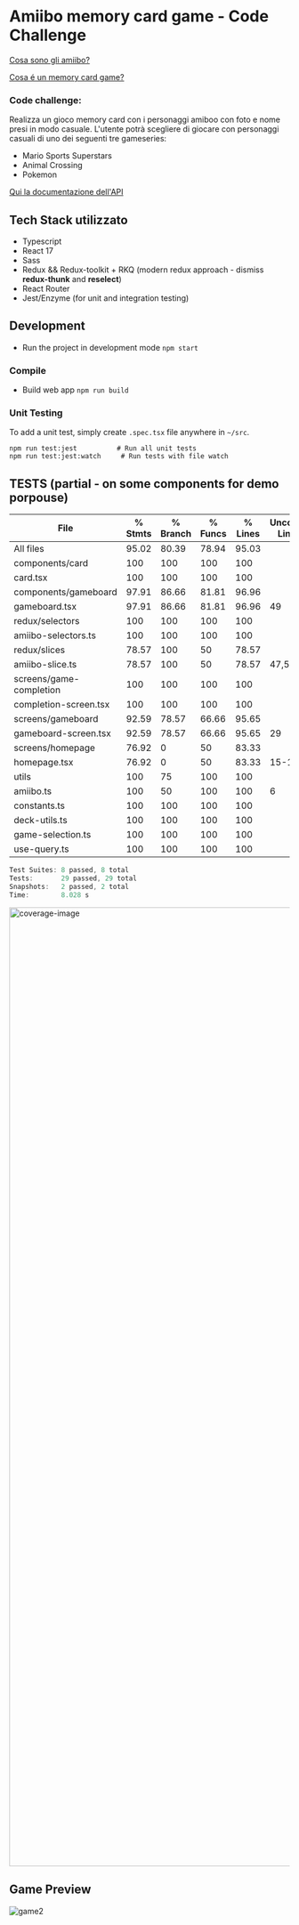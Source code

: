 # Amiibo memory card game - Code Challenge 
[Cosa sono gli amiibo?](https://it.wikipedia.org/wiki/Amiibo)

[Cosa é un memory card game?](https://www.youtube.com/watch?v=2x6AGMnePQE&ab_channel=Rani%27sToysandGames)

### Code challenge:
Realizza un gioco memory card con i personaggi amiboo con foto e nome presi in modo casuale. L'utente potrà scegliere di giocare con personaggi casuali di uno dei seguenti tre gameseries:

- Mario Sports Superstars
- Animal Crossing
- Pokemon

[Qui la documentazione dell'API](https://amiiboapi.com/docs/)


## Tech Stack utilizzato
- Typescript 
- React 17
- Sass 
- Redux && Redux-toolkit + RKQ (modern redux approach - dismiss **redux-thunk** and **reselect**)
- React Router 
- Jest/Enzyme (for unit and integration testing)

## Development
-   Run the project in development mode
    `npm start`


### Compile

- Build web app 
`npm run build`



### Unit Testing
To add a unit test, simply create  `.spec.tsx` file anywhere in  `~/src`.  

    npm run test:jest          # Run all unit tests
    npm run test:jest:watch     # Run tests with file watch
    



## TESTS (partial - on some components for demo porpouse)

File                     | % Stmts | % Branch | % Funcs | % Lines | Uncovered Line #s 
-------------------------|---------|----------|---------|---------|-------------------
All files                |   95.02 |    80.39 |   78.94 |   95.03 |                   
 components/card         |     100 |      100 |     100 |     100 |                   
  card.tsx               |     100 |      100 |     100 |     100 |                   
 components/gameboard    |   97.91 |    86.66 |   81.81 |   96.96 |                   
  gameboard.tsx          |   97.91 |    86.66 |   81.81 |   96.96 | 49                
 redux/selectors         |     100 |      100 |     100 |     100 |                   
  amiibo-selectors.ts    |     100 |      100 |     100 |     100 |                   
 redux/slices            |   78.57 |      100 |      50 |   78.57 |                   
  amiibo-slice.ts        |   78.57 |      100 |      50 |   78.57 | 47,50-51          
 screens/game-completion |     100 |      100 |     100 |     100 |                   
  completion-screen.tsx  |     100 |      100 |     100 |     100 |                   
 screens/gameboard       |   92.59 |    78.57 |   66.66 |   95.65 |                   
  gameboard-screen.tsx   |   92.59 |    78.57 |   66.66 |   95.65 | 29                
 screens/homepage        |   76.92 |        0 |      50 |   83.33 |                   
  homepage.tsx           |   76.92 |        0 |      50 |   83.33 | 15-16             
 utils                   |     100 |       75 |     100 |     100 |                   
  amiibo.ts              |     100 |       50 |     100 |     100 | 6                 
  constants.ts           |     100 |      100 |     100 |     100 |                   
  deck-utils.ts          |     100 |      100 |     100 |     100 |                   
  game-selection.ts      |     100 |      100 |     100 |     100 |                   
  use-query.ts           |     100 |      100 |     100 |     100 |                   

```js
Test Suites: 8 passed, 8 total
Tests:       29 passed, 29 total
Snapshots:   2 passed, 2 total
Time:        8.028 s

```
<img width="1724" alt="coverage-image" src="https://user-images.githubusercontent.com/42066439/139247899-85524a4a-d264-4728-a839-1acccba01706.png">


## Game Preview 

![game2](https://user-images.githubusercontent.com/42066439/138911598-e26f487a-eff3-4787-ae61-179dc6aab2ca.gif)


